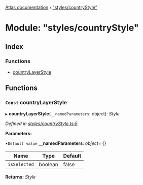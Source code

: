 [Atlas documentation](../globals.md) › ["styles/countryStyle"](_styles_countrystyle_.md)

# Module: "styles/countryStyle"

## Index

### Functions

* [countryLayerStyle](_styles_countrystyle_.md#const-countrylayerstyle)

## Functions

### `Const` countryLayerStyle

▸ **countryLayerStyle**(`__namedParameters`: object): *Style*

*Defined in [styles/countryStyle.ts:5](https://github.com/chronark/atlas/blob/3b4704d/src/styles/countryStyle.ts#L5)*

**Parameters:**

▪`Default value`  **__namedParameters**: *object*= {}

Name | Type | Default |
------ | ------ | ------ |
`isSelected` | boolean | false |

**Returns:** *Style*
